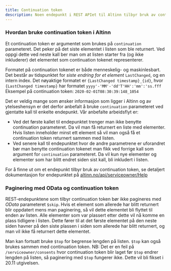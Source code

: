 ```yaml
---
title: Continuation token
description: Noen endepunkt i REST APIet til Altinn tilbyr bruk av continuation token. Denne siden beskriver hvordan man kan bruke continuation token i Altinn.
---
```


### Hvordan bruke continuation token i Altinn

Et continuation token er argumentet som brukes på `continuation` parameteret. 
Det peker på det siste elementet i listen som ble returnert. Ved oppgi 
dette ved neste kall ber man om at listen starter fra (og ikke 
inkluderer) det elementet som continuation tokenet representerer. 

Formatet på continuation tokenet er både menneskelig- og maskinlesbart. 
Det består av tidspunktet for _siste endring for et element_ `LastChanged`, og en 
intern index. Det nøyaktige formatet er `{LastChanged timestamp}_{id}`, hvor 
`{LastChanged timestamp}` har formatet `yyyy'-'MM'-'dd'T'HH':'mm':'ss.fff` 
Eksempel på continuation token: `2020-02-01T08:30:39:148_1054` 

Det er veldig mange som ønsker informasjon som ligger i Altinn og av ytelseshensyn er det derfor 
anbefalt å bruke `continuation` parameteret ved gjentatte kall til enkelte endepunkt. Vår anbefalte 
arbeidsflyt er: 

* Ved det første kallet til endepunktet trenger man ikke benytte continuation 
  parameteret. Da vil man få returnert en liste med elementer. Hvis 
  listen inneholder minst ett element så vil man også få et continuation token 
  returnert sammen med listen. 
* Ved senere kall til endepunktet hvor de andre parametrene er uforandret bør man benytte 
  continuation tokenet man fikk ved forrige kall som argument for 
  `continuation` parameteret. Da vil kun nye elementer og elementer som har 
  blitt endret siden sist kall, bli inkludert i listen. 

For å finne ut om et endepunkt tilbyr bruk av continuation token, se detaljert dokumentasjon for endepunktet på [altinn.no/api/serviceowner/Help](https://www.altinn.no/api/serviceowner/Help)

### Paginering med OData og continuation token

REST-endepunktene som tilbyr continuation token bør ikke pagineres med _OData_ parameteret `$skip`.
Hvis et element som allerede har blitt returnert blir oppdatert mens man paginering, 
så vil dette elementet bli flyttet til enden av listen.
Alle elementer som var plassert etter dette vil nå komme en plass tidligere i listen.
Dette fører til at det første elementet på den neste siden havner på den siste plassen i siden som allerede har blitt returnert, 
og man vil ikke få returnert dette elementet.

Man kan fortsatt bruke `$top` for begrense lengden på listen.
`$top` kan også brukes sammen med continuation token.
NB: Det er en feil på `/serviceowner/consents` hvor continuation token blir laget før `$top` endrer lengden på listen, så paginering med `$top` fungerer ikke.
Dette vil bli fikset i 20.11 utgivelsen.

